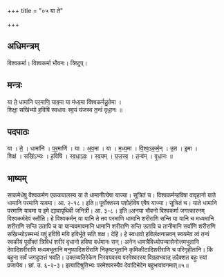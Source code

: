 +++
title = "०५ या ते"

+++
## अधिमन्त्रम्
विश्वकर्मा। विश्वकर्मा भौवनः। त्रिष्टुप्।

## मन्त्रः
या ते॒ धामा॑नि पर॒माणि॒ याव॒मा या म॑ध्य॒मा वि॑श्वकर्मन्नु॒तेमा ।  
शिक्षा॒ सखि॑भ्यो ह॒विषि॑ स्वधावः स्व॒यं य॑जस्व त॒न्वं॑ वृधा॒नः ॥

## पदपाठः
या । ते॒ । धामा॑नि । प॒र॒माणि॑ । या । अ॒व॒मा । या । म॒ध्य॒मा । वि॒श्व॒ऽक॒र्म॒न् । उ॒त । इ॒मा ।  
शिक्ष॑ । सखि॑ऽभ्यः । ह॒विषि॑ । स्व॒धा॒ऽवः॒ । स्व॒यम् । य॒ज॒स्व॒ । त॒न्व॑म् । वृ॒धा॒नः ॥

## भाष्यम्
साकमेधेषु वैश्वकर्मण एककपालस्य या ते धामानीत्येषा याज्या। सूत्रितं च। विश्वकर्मन्हविषा वावृहानो याते धामानि परमाणि यावमा। आ. २-१८। इति॥ पूर्वोक्तस्य पशोर्हविष एवैष याज्या। सूत्रितं च। याते धामानि परमाणि यावमा य इमे द्यावापृथिवी जनित्री। आ. ३-८। इति॥अनया भौवनो विश्वकर्मा जगत्कारनम् विश्वकर्मदेवं स्तौति। हे विश्वकर्मन् या यानि ते तव परमाणि धामानि शरीराणि सन्ति या यानि च मध्यमानि शरीराणि सन्ति उतापि च या यान्यवमावमानि धामानि शरीराणि सन्ति उतापि च तानीमानि सर्वाणि शरीराणि सखिभ्योऽस्मभ्यं यषुं हविषि मयि हविर्भूते सति शक्ष। देहि। हे स्वधावो हविर्लक्षनान्नवन् स्वयमेव त्वं तन्वं स्वकीयं पूर्वोक्तं त्रिविधं शरीरं वृधानो हविषा वर्धमानः सन्। अनेन धामत्रैविध्योपन्यासेनोत्तमभुतानि देवादिशरीराणि मध्यमभूतानि मनुष्यादिशरीराणि निकृष्टभूतानि कृमिकीटादिशरीराणि च परिगृहीतानि। किं बहुना सर्वं जगदुपात्तं भवति। उक्तव्यतिरेकेण निरवयवस्य परमेश्वरस्य विग्रहाभवात् तदैक्शत बहुः स्यां प्रजायेय। छां. उ. ६-२-३। इत्यादिश्रुतिभ्यः परमेश्वरस्यैव देवादिभेदेन बहुभावावगमात्॥५॥